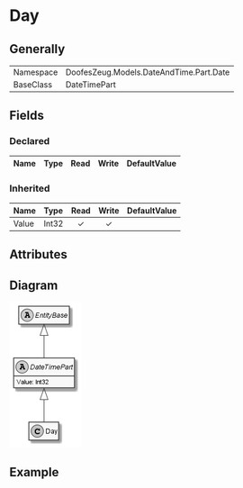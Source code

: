 ﻿# Day

## Generally

|||
|:-|:-|
|Namespace|DoofesZeug.Models.DateAndTime.Part.Date|
|BaseClass|DateTimePart|

## Fields

### Declared

|Name|Type|Read|Write|DefaultValue|
|:---|:---|:--:|:---:|:-----------|

### Inherited

|Name|Type|Read|Write|DefaultValue|
|:---|:---|:--:|:---:|:-----------|
|Value|Int32|&#x2713;|&#x2713;||

## Attributes

## Diagram

![Day.png](./Day.png "Day")

## Example


